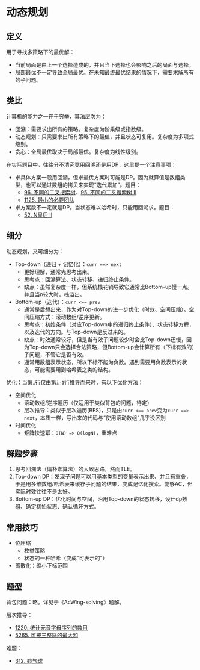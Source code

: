 # 动态规划

## 定义

用于寻找多策略下的最优解：

- 当前局面是由上一个选择造成的，并且当下选择也会影响之后的局面与选择。
- 局部最优不一定导致全局最优。在未知最终最优结果的情况下，需要求解所有的子问题。

## 类比

计算机的能力之一在于穷举，算法层次为：

- 回溯：需要求出所有的策略。复杂度为阶乘级或指数级。
- 动态规划：只需要求出所有策略下的最值，并且状态可复用。复杂度为多项式级别。
- 贪心：全局最优取决于局部最优。复杂度为线性级别。

在实际题目中，往往分不清究竟用回溯还是用DP，这里提一个注意事项：

- 求具体方案一般用回溯，但求最优方案时可能是DP。因为就算值是数组类型，也可以通过数组的拷贝来实现“迭代累加”。题目：
  - [96. 不同的二叉搜索树](https://leetcode-cn.com/problems/unique-binary-search-trees/)、[95. 不同的二叉搜索树 II](https://leetcode-cn.com/problems/unique-binary-search-trees-ii/)
  - [1125. 最小的必要团队](https://leetcode-cn.com/problems/smallest-sufficient-team/)
- 求方案数不一定就是DP。当状态难以哈希时，只能用回溯求。题目：
  - [52. N皇后 II](https://leetcode-cn.com/problems/n-queens-ii/)

## 细分

动态规划，又可细分为：

- Top-down（递归 + 记忆化）：`curr ==> next`
  - 更好理解，通常先思考出来。
  - 思考点：回溯算法、状态转移、递归终止条件。
  - 缺点：虽然复杂度一样，但系统栈花销导致它通常比Bottom-up慢一点。并且当n较大时，栈溢出。
- Bottom-up（迭代）：`curr <== prev`
  - 通常是后想出来，作为对Top-down的进一步优化（时效、空间压缩）。空间压缩方式：滚动数组/逆序更新。
  - 思考点：初始条件（对应Top-down中的递归终止条件）、状态转移方程，以及迭代的方向。与Top-down是反过来的。
  - 缺点：时效通常较好，但是当有效子问题较少时会比Top-down还慢，因为Top-down只会选择合法策略，但Bottom-up会计算所有（下标有效的）子问题，不管它是否有效。
  - 通常用数组表示状态，所以下标不能为负数。遇到需要用负数表示的状态，可能需要用到哈希表之类的结构。

优化：当第`i`行仅由第`i-1`行推导而来时，有以下优化方法：

- 空间优化
  - 滚动数组/逆序遍历（仅适用于类似背包的问题，待定）
  - 层次推导：类似于层次遍历(BFS)，只是由`curr <== prev`变为`curr ==> next`，本质一样，写出来的代码与“使用滚动数组”几乎没区别
- 时间优化
  - 矩阵快速幂：`O(N) => O(logN)`，重难点

## 解题步骤

1. 思考回溯法（偏朴素算法）的大致思路，然而TLE。
1. Top-down DP：发现子问题可以用基本类型的变量表示出来、并且有重叠，于是用多维数组/哈希表来缓存子问题的结果，变成记忆化搜索。能够AC，但实际时效往往不是太好。
1. Bottom-up DP：优化时间与空间，沿用Top-down的状态转移，设计dp数组、确定初始状态、确认循环方式。

## 常用技巧

- 位压缩
  - 枚举策略
  - 状态的一种哈希（变成“可表示的”）
- 离散化：缩小下标范围

## 题型

背包问题：略。详见于《AcWing-solving》题解。

层次推导：

- [1220. 统计元音字母序列的数目](https://leetcode-cn.com/problems/count-vowels-permutation/)
- [5265. 可被三整除的最大和](https://leetcode-cn.com/problems/greatest-sum-divisible-by-three/)

难题：

- [312. 戳气球](https://leetcode-cn.com/problems/burst-balloons/)
